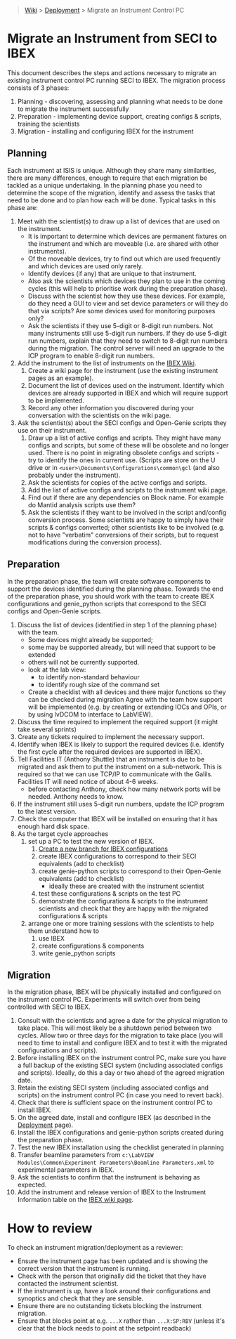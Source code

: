 > [Wiki](Home) > [Deployment](Deployment) > Migrate an Instrument Control PC

# Migrate an Instrument from SECI to IBEX

This document describes the steps and actions necessary to migrate an existing instrument control PC running SECI to IBEX. The migration process consists of 3 phases:

1. Planning - discovering, assessing and planning what needs to be done to migrate the instrument successfully
1. Preparation - implementing device support, creating configs & scripts, training the scientists
1. Migration - installing and configuring IBEX for the instrument

## Planning

Each instrument at ISIS is unique.  Although they share many similarities, there are many differences, enough to require that each migration be tackled as a unique undertaking.  In the planning phase you need to determine the scope of the migration, identify and assess the tasks that need to be done and to plan how each will be done.  Typical tasks in this phase are:

1. Meet with the scientist(s) to draw up a list of devices that are used on the instrument.  
   * It is important to determine which devices are permanent fixtures on the instrument and which are moveable (i.e. are shared with other instruments).
   * Of the moveable devices, try to find out which are used frequently and which devices are used only rarely.
   * Identify devices (if any) that are unique to that instrument.
   * Also ask the scientists which devices they plan to use in the coming cycles (this will help to prioritise work during the preparation phase).
   * Discuss with the scientist how they use these devices.  For example, do they need a GUI to view and set device parameters or will they do that via scripts?  Are some devices used for monitoring purposes only?
   * Ask the scientists if they use 5-digit or 8-digit run numbers.  Not many instruments still use 5-digit run numbers.  If they do use 5-digit run numbers, explain that they need to switch to 8-digit run numbers during the migration.  The control server will need an upgrade to the ICP program to enable 8-digit run numbers.  
1. Add the instrument to the list of instruments on the [IBEX Wiki](https://github.com/ISISComputingGroup/IBEX/wiki).
   1. Create a wiki page for the instrument (use the existing instrument pages as an example).
   1. Document the list of devices used on the instrument.  Identify which devices are already supported in IBEX and which will require support to be implemented.
   1. Record any other information you discovered during your conversation with the scientists on the wiki page.
1. Ask the scientist(s) about the SECI configs and Open-Genie scripts they use on their instrument.  
   1. Draw up a list of active configs and scripts.  They might have many configs and scripts, but some of these will be obsolete and no longer used.  There is no point in migrating obsolete configs and scripts - try to identify the ones in current use. (Scripts are store on the U drive or in `<user>\Documents\Configurations\common\gcl` (and also probably under the instrument).
   1. Ask the scientists for copies of the active configs and scripts.  
   1. Add the list of active configs and scripts to the instrument wiki page.
   1. Find out if there are any dependencies on Block name. For example do Mantid analysis scripts use them?
   1. Ask the scientists if they want to be involved in the script and/config conversion process.  Some scientists are happy to simply have their scripts & configs converted; other scientists like to be involved (e.g. not to have "verbatim" conversions of their scripts, but to request modifications during the conversion process).

## Preparation

In the preparation phase, the team will create software components to support the devices identified during the planning phase.  Towards the end of the preparation phase, you should work with the team to create IBEX configurations and genie_python scripts that correspond to the SECI configs and Open-Genie scripts.

1. Discuss the list of devices (identified in step 1 of the planning phase) with the team.  
   * Some devices might already be supported; 
   * some may be supported already, but will need that support to be extended 
   * others will not be currently supported.  
   * look at the lab view:
       * to identify non-standard behaviour
       * to identify rough size of the command set
   * Create a checklist with all devices and there major functions so they can be checked during migration
Agree with the team how support will be implemented (e.g. by creating or extending IOCs and OPIs, or by using lvDCOM to interface to LabVIEW).
1. Discuss the time required to implement the required support (it might take several sprints)
1. Create any tickets required to implement the necessary support.
1. Identify when IBEX is likely to support the required devices (i.e. identify the first cycle after the required devices are supported in IBEX).
1. Tell Facilities IT (Anthony Shuttle) that an instrument is due to be migrated and ask them to put the instrument on a sub-network.  This is required so that we can use TCP/IP to communicate with the Galils.  Facilities IT will need notice of about 4-6 weeks.
   * before contacting Anthony, check how many network ports will be needed.  Anthony needs to know.
1. If the instrument still uses 5-digit run numbers, update the ICP program to the latest version.
1. Check the computer that IBEX will be installed on ensuring that it has enough hard disk space.
1. As the target cycle approaches
   1. set up a PC to test the new version of IBEX.
      1. [Create a new branch for IBEX configurations](https://github.com/ISISComputingGroup/ibex_developers_manual/wiki/Creating-a-new-branch-for-IBEX-configurations)
      1. create IBEX configurations to correspond to their SECI equivalents (add to checklist)
      1. create genie-python scripts to correspond to their Open-Genie equivalents (add to checklist)
            - ideally these are created with the instrument scientist
      1. test these configurations & scripts on the test PC
      1. demonstrate the configurations & scripts to the instrument scientists and check that they are happy with the migrated configurations & scripts
   1. arrange one or more training sessions with the scientists to help them understand how to 
      1. use IBEX
      1. create configurations & components
      1. write genie_python scripts 

## Migration

In the migration phase, IBEX will be physically installed and configured on the instrument control PC.  Experiments will switch over from being controlled with SECI to IBEX.

1. Consult with the scientists and agree a date for the physical migration to take place.  This will most likely be a shutdown period between two cycles.  Allow two or three days for the migration to take place (you will need to time to install and configure IBEX and to test it with the migrated configurations and scripts).
1. Before installing IBEX on the instrument control PC, make sure you have a full backup of the existing SECI system (including associated configs and scripts).  Ideally, do this a day or two ahead of the agreed migration date.
1. Retain the existing SECI system (including associated configs and scripts) on the instrument control PC (in case you need to revert back).
1. Check that there is sufficient space on the instrument control PC to install IBEX.
1. On the agreed date, install and configure IBEX (as described in the [Deployment](Deployment) page).
1. Install the IBEX configurations and genie-python scripts created during the preparation phase.
1. Test the new IBEX installation using the checklist generated in planning
1. Transfer beamline parameters from `c:\LabVIEW Modules\Common\Experiment Parameters\Beamline Parameters.xml` to experimental parameters in IBEX.
1. Ask the scientists to confirm that the instrument is behaving as expected.
1. Add the instrument and release version of IBEX to the Instrument Information table on the [IBEX wiki page](https://github.com/ISISComputingGroup/IBEX/wiki).

# How to review

To check an instrument migration/deployment as a reviewer:
- Ensure the instrument page has been updated and is showing the correct version that the instrument is running.
- Check with the person that originally did the ticket that they have contacted the instrument scientist.
- If the instrument is up, have a look around their configurations and synoptics and check that they are sensible.
- Ensure there are no outstanding tickets blocking the instrument migration.
- Ensure that blocks point at e.g. `...X` rather than `...X:SP:RBV` (unless it's clear that the block needs to point at the setpoint readback)
